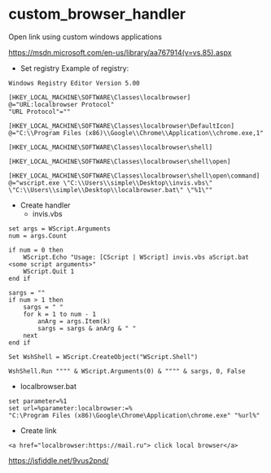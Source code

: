 # custom_browser_handler
Open link using custom windows applications

https://msdn.microsoft.com/en-us/library/aa767914(v=vs.85).aspx

- Set registry
  Example of registry:
```
Windows Registry Editor Version 5.00

[HKEY_LOCAL_MACHINE\SOFTWARE\Classes\localbrowser]
@="URL:localbrowser Protocol"
"URL Protocol"=""

[HKEY_LOCAL_MACHINE\SOFTWARE\Classes\localbrowser\DefaultIcon]
@="C:\\Program Files (x86)\\Google\\Chrome\\Application\\chrome.exe,1"

[HKEY_LOCAL_MACHINE\SOFTWARE\Classes\localbrowser\shell]

[HKEY_LOCAL_MACHINE\SOFTWARE\Classes\localbrowser\shell\open]

[HKEY_LOCAL_MACHINE\SOFTWARE\Classes\localbrowser\shell\open\command]
@="wscript.exe \"C:\\Users\\simple\\Desktop\\invis.vbs\" \"C:\\Users\\simple\\Desktop\\localbrowser.bat\" \"%1\""
```

- Create handler
  - invis.vbs
```
set args = WScript.Arguments
num = args.Count

if num = 0 then
    WScript.Echo "Usage: [CScript | WScript] invis.vbs aScript.bat <some script arguments>"
    WScript.Quit 1
end if

sargs = ""
if num > 1 then
    sargs = " "
    for k = 1 to num - 1
        anArg = args.Item(k)
        sargs = sargs & anArg & " "
    next
end if

Set WshShell = WScript.CreateObject("WScript.Shell")

WshShell.Run """" & WScript.Arguments(0) & """" & sargs, 0, False
```
  - localbrowser.bat
```
set parameter=%1
set url=%parameter:localbrowser:=%
"C:\Program Files (x86)\Google\Chrome\Application\chrome.exe" "%url%"
```
- Create link
```
<a href="localbrowser:https://mail.ru"> click local browser</a>
```
https://jsfiddle.net/9vus2pnd/
